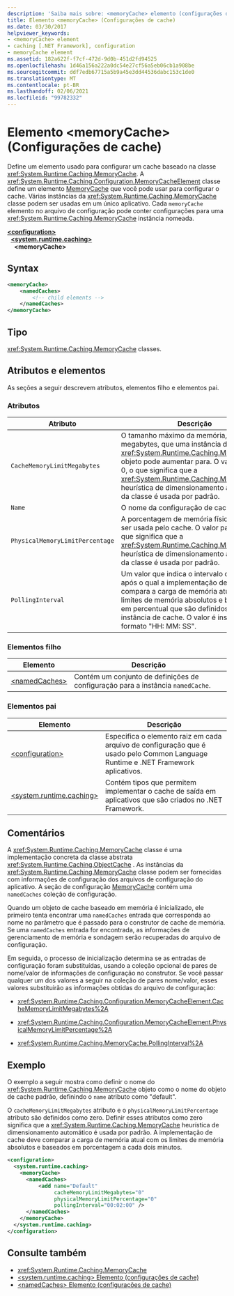```yaml
---
description: 'Saiba mais sobre: <memoryCache> elemento (configurações de cache)'
title: Elemento <memoryCache> (Configurações de cache)
ms.date: 03/30/2017
helpviewer_keywords:
- <memoryCache> element
- caching [.NET Framework], configuration
- memoryCache element
ms.assetid: 182a622f-f7cf-472d-9d0b-451d2fd94525
ms.openlocfilehash: 1d46a156a222a0dc54e27cf56a5eb06cb1a908be
ms.sourcegitcommit: ddf7edb67715a5b9a45e3dd44536dabc153c1de0
ms.translationtype: MT
ms.contentlocale: pt-BR
ms.lasthandoff: 02/06/2021
ms.locfileid: "99782332"
---
```

# <a name="memorycache-element-cache-settings"></a>Elemento \<memoryCache> (Configurações de cache)

Define um elemento usado para configurar um cache baseado na classe <xref:System.Runtime.Caching.MemoryCache>. A <xref:System.Runtime.Caching.Configuration.MemoryCacheElement> classe define um elemento [MemoryCache](memorycache-element-cache-settings.md) que você pode usar para configurar o cache. Várias instâncias da <xref:System.Runtime.Caching.MemoryCache> classe podem ser usadas em um único aplicativo. Cada `memoryCache` elemento no arquivo de configuração pode conter configurações para uma <xref:System.Runtime.Caching.MemoryCache> instância nomeada.  
  
[**\<configuration>**](../configuration-element.md)\
&nbsp;&nbsp;[**\<system.runtime.caching>**](system-runtime-caching-element-cache-settings.md)\
&nbsp;&nbsp;&nbsp;&nbsp;**\<memoryCache>**  
  
## <a name="syntax"></a>Syntax  
  
```xml  
<memoryCache>
    <namedCaches>  
        <!-- child elements -->  
    </namedCaches>
</memoryCache>  
```  
  
## <a name="type"></a>Tipo  

 <xref:System.Runtime.Caching.MemoryCache> classes.  
  
## <a name="attributes-and-elements"></a>Atributos e elementos  

 As seções a seguir descrevem atributos, elementos filho e elementos pai.  
  
### <a name="attributes"></a>Atributos  
  
|Atributo|Descrição|  
|---------------|-----------------|  
|`CacheMemoryLimitMegabytes`|O tamanho máximo da memória, em megabytes, que uma instância de um <xref:System.Runtime.Caching.MemoryCache> objeto pode aumentar para. O valor padrão é 0, o que significa que a <xref:System.Runtime.Caching.MemoryCache> heurística de dimensionamento automático da classe é usada por padrão.|  
|`Name`|O nome da configuração de cache.|  
|`PhysicalMemoryLimitPercentage`|A porcentagem de memória física que pode ser usada pelo cache. O valor padrão é 0, o que significa que a <xref:System.Runtime.Caching.MemoryCache> heurística de dimensionamento automático da classe é usada por padrão.|  
|`PollingInterval`|Um valor que indica o intervalo de tempo após o qual a implementação de cache compara a carga de memória atual com os limites de memória absolutos e baseados em percentual que são definidos para a instância de cache. O valor é inserido no formato "HH: MM: SS".|  
  
### <a name="child-elements"></a>Elementos filho  
  
|Elemento|Descrição|  
|-------------|-----------------|  
|[\<namedCaches>](namedcaches-element-cache-settings.md)|Contém um conjunto de definições de configuração para a instância `namedCache`.|  
  
### <a name="parent-elements"></a>Elementos pai  
  
|Elemento|Descrição|  
|-------------|-----------------|  
|[\<configuration>](../configuration-element.md)|Especifica o elemento raiz em cada arquivo de configuração que é usado pelo Common Language Runtime e .NET Framework aplicativos.|  
|[\<system.runtime.caching>](system-runtime-caching-element-cache-settings.md)|Contém tipos que permitem implementar o cache de saída em aplicativos que são criados no .NET Framework.|  
  
## <a name="remarks"></a>Comentários  

 A <xref:System.Runtime.Caching.MemoryCache> classe é uma implementação concreta da classe abstrata <xref:System.Runtime.Caching.ObjectCache> . As instâncias da <xref:System.Runtime.Caching.MemoryCache> classe podem ser fornecidas com informações de configuração dos arquivos de configuração do aplicativo. A seção de configuração [MemoryCache](memorycache-element-cache-settings.md) contém uma `namedCaches` coleção de configuração.  
  
 Quando um objeto de cache baseado em memória é inicializado, ele primeiro tenta encontrar uma `namedCaches` entrada que corresponda ao nome no parâmetro que é passado para o construtor de cache de memória. Se uma `namedCaches` entrada for encontrada, as informações de gerenciamento de memória e sondagem serão recuperadas do arquivo de configuração.  
  
 Em seguida, o processo de inicialização determina se as entradas de configuração foram substituídas, usando a coleção opcional de pares de nome/valor de informações de configuração no construtor. Se você passar qualquer um dos valores a seguir na coleção de pares nome/valor, esses valores substituirão as informações obtidas do arquivo de configuração:  
  
- <xref:System.Runtime.Caching.Configuration.MemoryCacheElement.CacheMemoryLimitMegabytes%2A>  
  
- <xref:System.Runtime.Caching.Configuration.MemoryCacheElement.PhysicalMemoryLimitPercentage%2A>  
  
- <xref:System.Runtime.Caching.MemoryCache.PollingInterval%2A>  
  
## <a name="example"></a>Exemplo  

 O exemplo a seguir mostra como definir o nome do <xref:System.Runtime.Caching.MemoryCache> objeto como o nome do objeto de cache padrão, definindo o `name` atributo como "default".  
  
 O `cacheMemoryLimitMegabytes` atributo e o `physicalMemoryLimitPercentage` atributo são definidos como zero. Definir esses atributos como zero significa que a <xref:System.Runtime.Caching.MemoryCache> heurística de dimensionamento automático é usada por padrão. A implementação de cache deve comparar a carga de memória atual com os limites de memória absolutos e baseados em porcentagem a cada dois minutos.  
  
```xml  
<configuration>  
  <system.runtime.caching>  
    <memoryCache>  
      <namedCaches>  
          <add name="Default"
               cacheMemoryLimitMegabytes="0"
               physicalMemoryLimitPercentage="0"  
               pollingInterval="00:02:00" />  
      </namedCaches>  
    </memoryCache>  
  </system.runtime.caching>  
</configuration>  
```  
  
## <a name="see-also"></a>Consulte também

- <xref:System.Runtime.Caching.MemoryCache>
- [\<system.runtime.caching> Elemento (configurações de cache)](system-runtime-caching-element-cache-settings.md)
- [\<namedCaches> Elemento (configurações de cache)](namedcaches-element-cache-settings.md)

